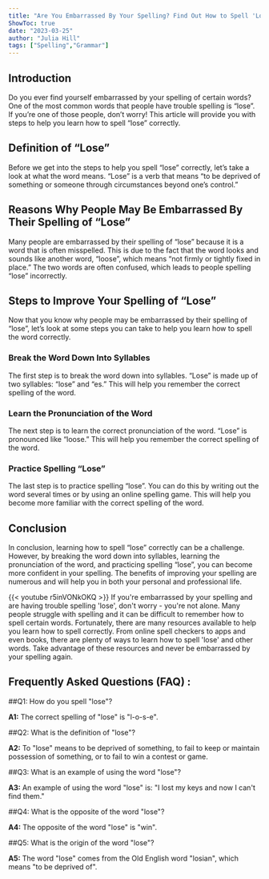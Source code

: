 ```yaml
---
title: "Are You Embarrassed By Your Spelling? Find Out How to Spell 'Lose' Now!"
ShowToc: true 
date: "2023-03-25"
author: "Julia Hill" 
tags: ["Spelling","Grammar"]
---
```

## Introduction
Do you ever find yourself embarrassed by your spelling of certain words? One of the most common words that people have trouble spelling is “lose”. If you’re one of those people, don’t worry! This article will provide you with steps to help you learn how to spell “lose” correctly.

## Definition of “Lose”
Before we get into the steps to help you spell “lose” correctly, let’s take a look at what the word means. “Lose” is a verb that means “to be deprived of something or someone through circumstances beyond one’s control.”

## Reasons Why People May Be Embarrassed By Their Spelling of “Lose”
Many people are embarrassed by their spelling of “lose” because it is a word that is often misspelled. This is due to the fact that the word looks and sounds like another word, “loose”, which means “not firmly or tightly fixed in place.” The two words are often confused, which leads to people spelling “lose” incorrectly.

## Steps to Improve Your Spelling of “Lose”
Now that you know why people may be embarrassed by their spelling of “lose”, let’s look at some steps you can take to help you learn how to spell the word correctly. 

### Break the Word Down Into Syllables
The first step is to break the word down into syllables. “Lose” is made up of two syllables: “lose” and “es.” This will help you remember the correct spelling of the word.

### Learn the Pronunciation of the Word
The next step is to learn the correct pronunciation of the word. “Lose” is pronounced like “loose.” This will help you remember the correct spelling of the word.

### Practice Spelling “Lose”
The last step is to practice spelling “lose”. You can do this by writing out the word several times or by using an online spelling game. This will help you become more familiar with the correct spelling of the word.

## Conclusion
In conclusion, learning how to spell “lose” correctly can be a challenge. However, by breaking the word down into syllables, learning the pronunciation of the word, and practicing spelling “lose”, you can become more confident in your spelling. The benefits of improving your spelling are numerous and will help you in both your personal and professional life.

{{< youtube r5inVONkOKQ >}} 
If you're embarrassed by your spelling and are having trouble spelling 'lose', don't worry - you're not alone. Many people struggle with spelling and it can be difficult to remember how to spell certain words. Fortunately, there are many resources available to help you learn how to spell correctly. From online spell checkers to apps and even books, there are plenty of ways to learn how to spell 'lose' and other words. Take advantage of these resources and never be embarrassed by your spelling again.

## Frequently Asked Questions (FAQ) :
##Q1: How do you spell "lose"?

**A1:** The correct spelling of "lose" is "l-o-s-e".

##Q2: What is the definition of "lose"?

**A2:** To "lose" means to be deprived of something, to fail to keep or maintain possession of something, or to fail to win a contest or game.

##Q3: What is an example of using the word "lose"?

**A3:** An example of using the word "lose" is: "I lost my keys and now I can't find them."

##Q4: What is the opposite of the word "lose"?

**A4:** The opposite of the word "lose" is "win".

##Q5: What is the origin of the word "lose"?

**A5:** The word "lose" comes from the Old English word "losian", which means "to be deprived of".





